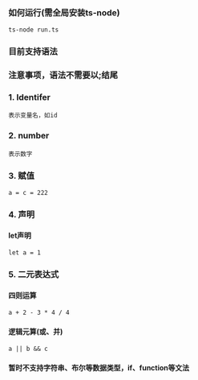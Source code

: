 ### 如何运行(需全局安装ts-node)
`ts-node run.ts`

### 目前支持语法

### 注意事项，语法不需要以;结尾

### 1. Identifer
```
表示变量名，如id
```

### 2. number
```
表示数字
```

### 3. 赋值
```
a = c = 222
```

### 4. 声明

#### let声明
```
let a = 1
```

### 5. 二元表达式

#### 四则运算
```
a + 2 - 3 * 4 / 4
```

#### 逻辑元算(或、并)
```
a || b && c
```

#### 暂时不支持字符串、布尔等数据类型，if、function等文法


